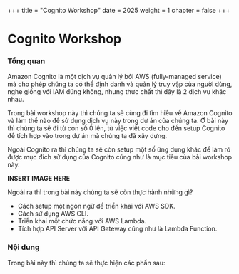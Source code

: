 +++
title = "Cognito Workshop"
date = 2025
weight = 1
chapter = false
+++

# Cognito Workshop

### Tổng quan

Amazon Cognito là một dịch vụ quản lý bởi AWS (fully-managed service) mà cho phép chúng ta có thể định danh và quản lý truy vập của người dùng, nghe giống với IAM đúng không, nhưng thực chất thì đây là 2 dịch vụ khác nhau.

Trong bài workshop này thì chúng ta sẽ cùng đi tìm hiểu về Amazon Cognito và làm thể nào để sử dụng dịch vụ này trong dự án của chúng ta. Ở bài này thì chúng ta sẽ đi từ con số 0 lên, từ việc viết code cho đến setup Cognito để tích hợp vào trong dự án mà chúng ta đã xây dựng.

Ngoài Cognito ra thì chúng ta sẽ còn setup một số ứng dụng khác để làm rõ được mục đích sử dụng của Cognito cũng như là mục tiêu của bài workshop này.

**INSERT IMAGE HERE**

Ngoài ra thì trong bài này chúng ta sẽ còn thực hành những gì?

- Cách setup một ngôn ngữ để triển khai với AWS SDK.
- Cách sử dụng AWS CLI.
- Triển khai một chức năng với AWS Lambda.
- Tích hợp API Server với API Gateway cũng như là Lambda Function.

### Nội dung

Trong bài này thì chúng ta sẽ thực hiện các phần sau:
